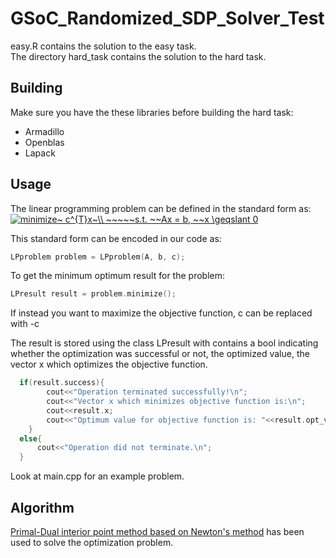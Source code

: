 # GSoC_Randomized_SDP_Solver_Test

easy.R contains the solution to the easy task.<br>
The directory hard_task contains the solution to the hard task.

## Building

Make sure you have the these libraries before building the hard task:
<ul>
 <li> Armadillo
 <li> Openblas
 <li> Lapack
</ul>
  
## Usage
The linear programming problem can be defined in the standard form as:<br/>
<a href="https://www.codecogs.com/eqnedit.php?latex=minimize~&space;c^{T}x~\\&space;~~~~~s.t.&space;~~Ax&space;=&space;b,&space;~~x&space;\geqslant&space;0" target="_blank"><img src="https://latex.codecogs.com/gif.latex?minimize~&space;c^{T}x~\\&space;~~~~~s.t.&space;~~Ax&space;=&space;b,&space;~~x&space;\geqslant&space;0" title="minimize~ c^{T}x~\\ ~~~~~s.t. ~~Ax = b, ~~x \geqslant 0" /></a>


 This standard form can be encoded in our code as:
 
 ```c++
LPproblem problem = LPproblem(A, b, c);
```

To get the minimum optimum result for the problem:<br/>

```c++
LPresult result = problem.minimize();
```

If instead you want to maximize the objective function, c can be replaced with -c

The result is stored using the class LPresult with contains a bool indicating whether the optimization was successful or not, the optimized value, the vector x which optimizes the objective function.
```c++
  if(result.success){
        cout<<"Operation terminated successfully!\n";
        cout<<"Vector x which minimizes objective function is:\n";
        cout<<result.x;
        cout<<"Optimum value for objective function is: "<<result.opt_val<<"\n";
    }
  else{
      cout<<"Operation did not terminate.\n";
  }
  ```
  
  Look at main.cpp for an example problem.
  ## Algorithm
  
  [Primal-Dual interior point method based on Newton's method](https://ocw.mit.edu/courses/sloan-school-of-management/15-084j-nonlinear-programming-spring-2004/lecture-notes/lec14_int_pt_mthd.pdf) has been used to solve the optimization problem. 
